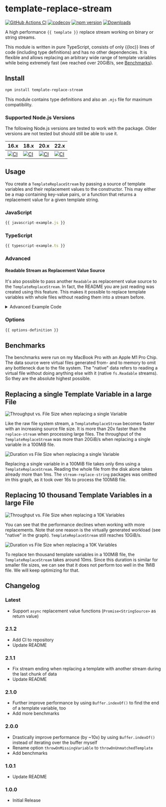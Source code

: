 # template-replace-stream

[![GitHub Actions CI](https://github.com/SoulKa/template-replace-stream/actions/workflows/node.js.yml/badge.svg)](https://github.com/SoulKa/template-replace-stream/actions/workflows/node.js.yml)
[![codecov](https://codecov.io/github/SoulKa/template-replace-stream/graph/badge.svg?token=JFCFRHKVL3)](https://codecov.io/github/SoulKa/template-replace-stream)
[![npm version](https://badge.fury.io/js/template-replace-stream.svg)](https://www.npmjs.com/package/template-replace-stream)
[![Downloads](https://img.shields.io/npm/dm/template-replace-stream.svg)](https://www.npmjs.com/package/template-replace-stream)

A high performance `{{ template }}` replace stream working on binary or string streams.

This module is written in pure TypeScript, consists of only {{loc}} lines of code (including type
definitions) and has no other dependencies. It is flexible and allows replacing an arbitrary wide
range of template variables while being extremely fast (we reached over 20GiB/s,
see [Benchmarks](#benchmarks)).

## Install

```bash
npm install template-replace-stream
```

This module contains type definitions and also an `.mjs` file for maximum compatibility.

### Supported Node.js Versions

The following Node.js versions are tested to work with the package. Older versions are not tested but should still be able to use it.

| 16.x | 18.x | 20.x | 22.x |
| --- | --- | --- | --- |
| [![CI](https://github.com/SoulKa/template-replace-stream/actions/workflows/node.js.yml/badge.svg?branch=main)](https://github.com/SoulKa/template-replace-stream/actions/workflows/node.js.yml)   | [![CI](https://github.com/SoulKa/template-replace-stream/actions/workflows/node.js.yml/badge.svg?branch=main)](https://github.com/SoulKa/template-replace-stream/actions/workflows/node.js.yml) | [![CI](https://github.com/SoulKa/template-replace-stream/actions/workflows/node.js.yml/badge.svg?branch=main)](https://github.com/SoulKa/template-replace-stream/actions/workflows/node.js.yml) | [![CI](https://github.com/SoulKa/template-replace-stream/actions/workflows/node.js.yml/badge.svg?branch=main)](https://github.com/SoulKa/template-replace-stream/actions/workflows/node.js.yml) |

## Usage

You create a `TemplateReplaceStream` by passing a source of template variables and their replacement
values to the constructor. This may either be a map containing key-value pairs, or a function that
returns a replacement value for a given template string.

### JavaScript

```js
{{ javascript-example.js }}
```

### TypeScript

```ts
{{ typescript-example.ts }}
```

### Advanced

#### Readable Stream as Replacement Value Source

It's also possible to pass another `Readable` as replacement value source to
the `TemplateReplaceStream`. In fact, the README you are just reading was created using this
feature. This makes it possible to replace template variables with whole files without reading them
into a stream before.

<details>
<summary>Advanced Example Code</summary>

```ts
{{ generate-readme.ts }}
```

</details>

### Options

```ts
{{ options-definition }}
```

## Benchmarks

The benchmarks were run on my MacBook Pro with an Apple M1 Pro Chip. The data source were virtual
files generated from- and to memory to omit any bottleneck due to the file system. The "native" data
refers to reading a virtual file without doing anything else with it (native `fs.Readable` streams).
So they are the absolute highest possible.

## Replacing a single Template Variable in a large File

![Throughput vs. File Size when replacing a single Variable](benchmarks/plots/throughput-vs-data-size-with-one-replacement.png)

Like the raw file system stream, a `TemplateReplaceStream` becomes faster with an increasing source
file size. It is more than 20x faster than the `replace-stream` when processing large files. The
throughput of the `TemplateReplaceStream` was more than 20GiB/s when replacing a single variable in
a 100MiB file.

![Duration vs File Size when replacing a single Variable](benchmarks/plots/size-vs-duration-with-one-replacement.png)

Replacing a single variable in a 100MiB file takes only 6ms using a `TemplateReplaceStream`. Reading
the whole file from the disk alone takes already more than 1ms. The `stream-replace-string` packages
was omitted im this graph, as it took over 16s to process the 100MiB file.

## Replacing 10 thousand Template Variables in a large File

![Throughput vs. File Size when replacing a 10K Variables](benchmarks/plots/throughput-vs-data-size-with-10k-replacement.png)

You can see that the performance declines when working with more replacements. Note that one reason
is the virtually generated workload (see "native" in the graph). `TemplateReplaceStream` still
reaches 10GiB/s.

![Duration vs File Size when replacing a 10K Variables](benchmarks/plots/size-vs-duration-with-10k-replacement.png)

To replace ten thousand template variables in a 100MiB file, the `TemplateReplaceStream` takes
around 10ms. Since this duration is similar for smaller file sizes, we can see that it does not
perform too well in the 1MiB file. We will keep optimizing for that.

## Changelog

### Latest

- Support `async` replacement value functions (`Promise<StringSource>` as return value)

### 2.1.2
- Add CI to repository
- Update README

### 2.1.1

- Fix stream ending when replacing a template with another stream during the last chunk of data
- Update README

### 2.1.0

- Further improve performance by using `Buffer.indexOf()` to find the end of a template variable,
  too
- Add more benchmarks

### 2.0.0

- Drastically improve performance (by ~10x) by using `Buffer.indexOf()` instead of iterating over
  the buffer myself
- Rename option `throwOnMissingVariable` to `throwOnUnmatchedTemplate`
- Add benchmarks

### 1.0.1

- Update README

### 1.0.0

- Initial Release